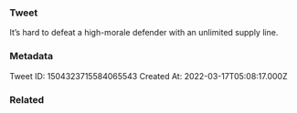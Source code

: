 ### Tweet
It’s hard to defeat a high-morale defender with an unlimited supply line.

### Metadata
Tweet ID: 1504323715584065543
Created At: 2022-03-17T05:08:17.000Z

### Related

